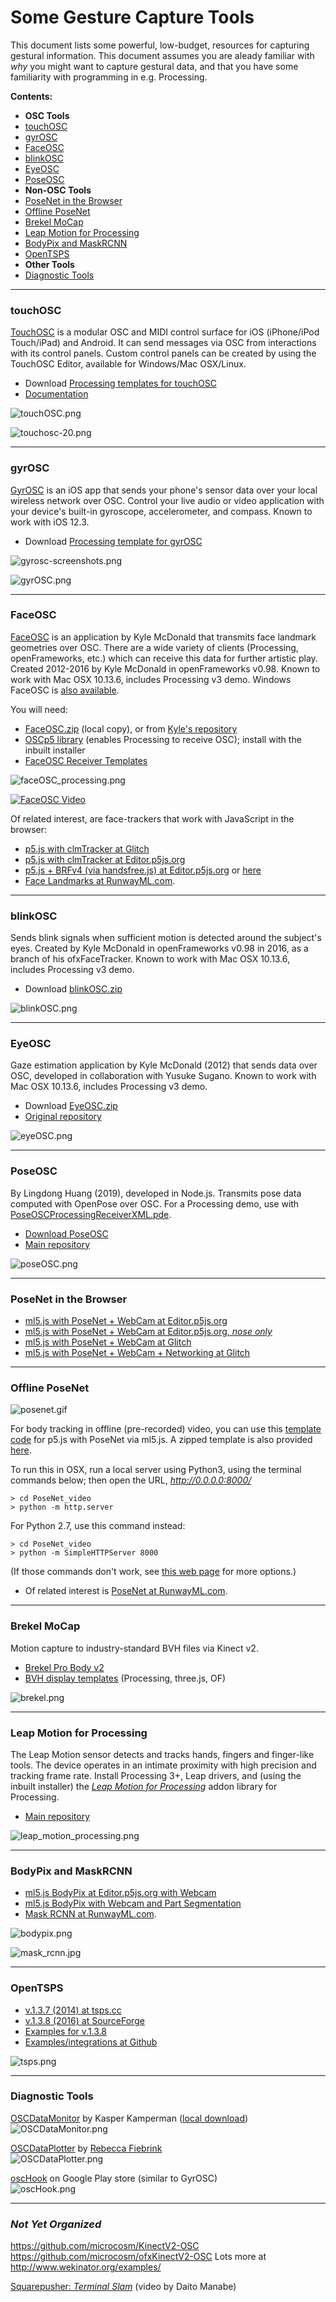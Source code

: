 # Some Gesture Capture Tools 

This document lists some powerful, low-budget, resources for capturing gestural information. This document assumes you are aleady familiar with *why* you might want to capture gestural data, and that you have some familiarity with programming in e.g. Processing. 

**Contents:**

* **OSC Tools**
 * [touchOSC](touchOSC)
 * [gyrOSC](gyrOSC)
 * [FaceOSC](FaceOSC)
 * [blinkOSC](blinkOSC)
 * [EyeOSC](EyeOSC)
 * [PoseOSC](PoseOSC)
* **Non-OSC Tools**
 * [PoseNet in the Browser](PoseNet-in-the-Browser)
 * [Offline PoseNet](Offline-PoseNet)
 * [Brekel MoCap](Brekel-MoCap)
 * [Leap Motion for Processing](Leap-Motion-for-Processing)
 * [BodyPix and MaskRCNN](BodyPix-and-MaskRCNN)
 * [OpenTSPS](OpenTSPS)
* **Other Tools**
 * [Diagnostic Tools](Diagnostic-Tools)


---

### touchOSC

[TouchOSC](https://hexler.net/products/touchosc) is a modular OSC and MIDI control surface for iOS (iPhone/iPod Touch/iPad) and Android. It can send messages via OSC from interactions with its control panels. Custom control panels can be created by using the TouchOSC Editor, available for Windows/Mac OSX/Linux.

* Download [Processing templates for touchOSC](touchOSC.zip)
* [Documentation](http://hexler.net/docs/touchosc-setup-other)

![touchOSC.png](images/touchOSC.png)

![touchosc-20.png](images/touchosc-20.png)


---

### gyrOSC

[GyrOSC](http://www.bitshapesoftware.com/instruments/gyrosc/) is an iOS app that sends your phone's sensor data over your local wireless network over OSC. Control your live audio or video application with your device's built-in gyroscope, accelerometer, and compass. Known to work with iOS 12.3.

* Download [Processing template for gyrOSC](gyrOSC.zip)

![gyrosc-screenshots.png](images/gyrosc-screenshots.png)

![gyrOSC.png](images/gyrOSC.png)


---

### FaceOSC

[FaceOSC](https://github.com/kylemcdonald/ofxFaceTracker/) is an application by Kyle McDonald that transmits face landmark geometries over OSC. There are a wide variety of clients (Processing, openFrameworks, etc.) which can receive this data for further artistic play. Created 2012-2016 by Kyle McDonald in openFrameworks v0.98. Known to work with Mac OSX 10.13.6, includes Processing v3 demo. Windows FaceOSC is [also available](https://github.com/kylemcdonald/ofxFaceTracker/releases).

You will need: 

* [FaceOSC.zip](FaceOSC.zip) (local copy), or from [Kyle's repository](https://github.com/kylemcdonald/ofxFaceTracker/releases)
* [OSCp5 library](http://www.sojamo.de/libraries/oscP5/) (enables Processing to receive OSC); install with the inbuilt installer
* [FaceOSC Receiver Templates](https://github.com/CreativeInquiry/FaceOSC-Templates)

![faceOSC_processing.png](images/faceOSC_processing.png)

[![FaceOSC Video](images/faceOSC_video.png)](https://www.youtube.com/watch?v=SUJJn2yjc3g)

Of related interest, are face-trackers that work with JavaScript in the browser:

* [p5.js with clmTracker at Glitch](https://glitch.com/~cmuems-clm-networked-face)
* [p5.js with clmTracker at Editor.p5js.org](https://editor.p5js.org/Char/sketches/HkzbwITc7)
* [p5.js + BRFv4 (via handsfree.js) at Editor.p5js.org](https://editor.p5js.org/golan/sketches/AeEppZ4XR) or [here](https://editor.p5js.org/sovid/sketches/bmTRGd3b5)
* [Face Landmarks at RunwayML.com](https://runwayml.com/).


---

### blinkOSC

Sends blink signals when sufficient motion is detected around the subject's eyes. Created by Kyle McDonald in openFrameworks v0.98 in 2016, as a branch of his ofxFaceTracker. Known to work with Mac OSX 10.13.6, includes Processing v3 demo.

* Download [blinkOSC.zip](blinkOSC.zip)

![blinkOSC.png](images/blinkOSC.png)
---

### EyeOSC

Gaze estimation application by Kyle McDonald (2012) that sends data over OSC, developed in collaboration with Yusuke Sugano. Known to work with Mac OSX 10.13.6, includes Processing v3 demo.

* Download [EyeOSC.zip](EyeOSC.zip)
* [Original repository](https://github.com/kylemcdonald/AppropriatingNewTechnologies/downloads)

![eyeOSC.png](images/eyeOSC.png)


---

### PoseOSC

By Lingdong Huang (2019), developed in Node.js. Transmits pose data computed with OpenPose over OSC. For a Processing demo, use with [PoseOSCProcessingReceiverXML.pde](PoseOSCProcessingReceiverXML/PoseOSCProcessingReceiverXML.pde).

* [Download PoseOSC](https://github.com/LingDong-/PoseOSC/releases)
* [Main repository](https://github.com/LingDong-/PoseOSC)

![poseOSC.png](images/poseOSC.png)

---




### PoseNet in the Browser

* [ml5.js with PoseNet + WebCam at Editor.p5js.org](https://editor.p5js.org/Luxapodular/sketches/r18Rdesqm)
* [ml5.js with PoseNet + WebCam at Editor.p5js.org, *nose only*](https://editor.p5js.org/Luxapodular/sketches/HkWweYo9X)
* [ml5.js with PoseNet + WebCam at Glitch](https://cmuems-skeleton.glitch.me/)
* [ml5.js with PoseNet + WebCam + Networking at Glitch](https://glitch.com/~cmuems-skeleton-networked)


---



### Offline PoseNet

![posenet.gif](images/posenet.gif)

For body tracking in offline (pre-recorded) video, you can use this [template code](https://gist.github.com/golanlevin/701cec4696b61715879ccdb64855c155) for p5.js with PoseNet via ml5.js. A zipped template is also provided [here](PoseNet_video.zip).

To run this in OSX, run a local server using Python3, using the terminal commands below; then open the URL, *http://0.0.0.0:8000/*

```
> cd PoseNet_video 
> python -m http.server
```

For Python 2.7, use this command instead:

```
> cd PoseNet_video 
> python -m SimpleHTTPServer 8000
```

(If those commands don't work, see [this web page](https://github.com/processing/p5.js/wiki/Local-server#python-simplehttpserver) for more options.)

* Of related interest is [PoseNet at RunwayML.com](https://runwayml.com/).


---

### Brekel MoCap

Motion capture to industry-standard BVH files via Kinect v2.

* [Brekel Pro Body v2](https://brekel.com/brekel-pro-body-v2/)
* [BVH display templates](https://github.com/CreativeInquiry/BVH-Examples) (Processing, three.js, OF)

![brekel.png](images/brekel.png)


---


### Leap Motion for Processing

The Leap Motion sensor detects and tracks hands, fingers and finger-like tools. The device operates in an intimate proximity with high precision and tracking frame rate. Install Processing 3+, Leap drivers, and (using the inbuilt installer) the [*Leap Motion for Processing*](https://github.com/nok/leap-motion-processing) addon library for Processing. 

* [Main repository](https://github.com/nok/leap-motion-processing)

![leap_motion_processing.png](images/leap_motion_processing.png)


--- 

### BodyPix and MaskRCNN

* [ml5.js BodyPix at Editor.p5js.org with Webcam](https://editor.p5js.org/ml5/sketches/BodyPix_Webcam)
* [ml5.js BodyPix with Webcam and Part Segmentation](https://editor.p5js.org/ml5/sketches/BodyPix_Webcam_Parts)
* [Mask RCNN at RunwayML.com](https://runwayml.com/).

![bodypix.png](images/bodypix.png)

![mask_rcnn.jpg](images/mask_rcnn.jpg)


---

### OpenTSPS

* [v.1.3.7 (2014) at tsps.cc](http://www.tsps.cc/download)
* [v.1.3.8 (2016) at SourceForge](https://sourceforge.net/projects/tsps/files/)
* [Examples for v.1.3.8](TSPS_examples_1.3.8.zip)
* [Examples/integrations at Github](https://github.com/labatrockwell/openTSPS)

![tsps.png](images/tsps.png)

---

### Diagnostic Tools


[OSCDataMonitor](https://www.kasperkamperman.com/blog/processing-code/osc-datamonitor/) by Kasper Kamperman ([local download](OSCDataMonitor.zip)) <br />
![OSCDataMonitor.png](images/OSCDataMonitor.png)

[OSCDataPlotter](OSCDataPlotter.zip) by [Rebecca Fiebrink](http://www.wekinator.org/examples/#OSC_Data_Plotter) <br />
![OSCDataPlotter.png](images/OSCDataPlotter.png)

[oscHook](https://play.google.com/store/apps/details?id=com.hollyhook.oscHook&hl=en_US) on Google Play store (similar to GyrOSC) <br />
![oscHook.png](images/oscHook.png)

---

### *Not Yet Organized*

https://github.com/microcosm/KinectV2-OSC
https://github.com/microcosm/ofxKinectV2-OSCLots more at http://www.wekinator.org/examples/

[Squarepusher: *Terminal Slam*](https://www.youtube.com/watch?v=GlhV-OKHecI) (video by Daito Manabe)